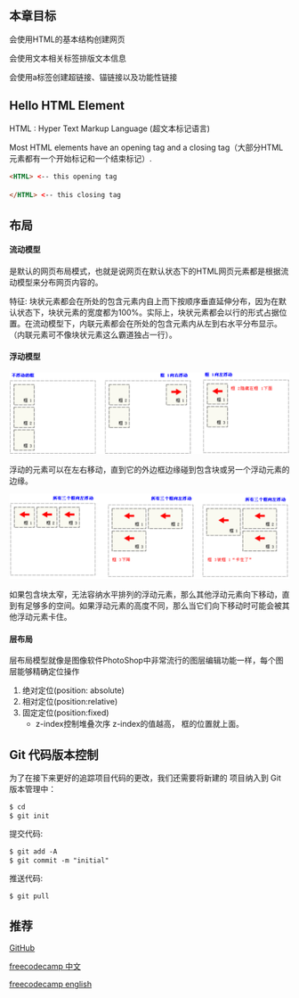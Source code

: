 ## 本章目标

 会使用HTML的基本结构创建网页

会使用文本相关标签排版文本信息

会使用a标签创建超链接、锚链接以及功能性链接



## Hello HTML Element

HTML : Hyper Text Markup Language (超文本标记语言)

Most HTML elements have an opening tag and a closing tag（大部分HTML元素都有一个开始标记和一个结束标记）.

```html
<HTML> <-- this opening tag
  
</HTML> <-- this closing tag
```



## 布局 

#### 流动模型

是默认的网页布局模式，也就是说网页在默认状态下的HTML网页元素都是根据流动模型来分布网页内容的。

特征: 块状元素都会在所处的包含元素内自上而下按顺序垂直延伸分布，因为在默认状态下，块状元素的宽度都为100%。实际上，块状元素都会以行的形式占据位置。在流动模型下，内联元素都会在所处的包含元素内从左到右水平分布显示。（内联元素可不像块状元素这么霸道独占一行）。



#### 浮动模型

![image1](images/pic1.png)

浮动的元素可以在左右移动，直到它的外边框边缘碰到包含块或另一个浮动元素的边缘。

![image2](images/image2.png)

如果包含块太窄，无法容纳水平排列的浮动元素，那么其他浮动元素向下移动，直到有足够多的空间。如果浮动元素的高度不同，那么当它们向下移动时可能会被其他浮动元素卡住。



#### 层布局

层布局模型就像是图像软件PhotoShop中非常流行的图层编辑功能一样，每个图层能够精确定位操作

1. 绝对定位(position: absolute)
2. 相对定位(position:relative)
3. 固定定位(position:fixed)
   - z-index控制堆叠次序 z-index的值越高， 框的位置就上面。

## Git 代码版本控制

为了在接下来更好的追踪项目代码的更改，我们还需要将新建的  项目纳入到 Git 版本管理中：

```
$ cd 
$ git init
```

提交代码:

```
$ git add -A
$ git commit -m "initial"
```

推送代码:

```
$ git pull
```



## 推荐

[GitHub](https://github.com/)

[freecodecamp 中文](https://www.freecodecamp.cn/)

[freecodecamp english](https://www.freecodecamp.org/)
